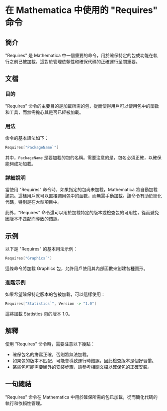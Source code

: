 <!--
Meta Description: # 在 Mathematica 中使用的 "Requires" 命令 ## 簡介 "Requires" 是 Mathematica 中一個重要的命令，用於確保特定的包或功能在執行之前已被加載。這對於管理依賴性和確保代碼的正確運行至關重要。 ## 文檔 ### 目的 "Requires" 命令的主要目...
Meta Keywords: requires, mathematica, packagename, 命令時, graphics
-->

# 在 Mathematica 中使用的 "Requires" 命令

## 簡介
"Requires" 是 Mathematica 中一個重要的命令，用於確保特定的包或功能在執行之前已被加載。這對於管理依賴性和確保代碼的正確運行至關重要。

## 文檔
### 目的
"Requires" 命令的主要目的是加載所需的包，從而使得用戶可以使用包中的函數和工具，而無需擔心其是否已經被加載。

### 用法
命令的基本語法如下：
```mathematica
Requires["PackageName`"]
```
其中，`PackageName` 是要加載的包的名稱。需要注意的是，包名必須正確，以確保能夠成功加載。

### 詳細說明
當使用 "Requires" 命令時，如果指定的包尚未加載，Mathematica 將自動加載該包。這樣用戶就可以直接調用包中的函數，而無需手動加載。該命令有助於簡化代碼，特別是在大型項目中。

此外，"Requires" 命令還可以用於加載特定的版本或檢查包的可用性，從而避免因版本不匹配而導致的錯誤。

## 示例
以下是 "Requires" 的基本用法示例：

```mathematica
Requires["Graphics`"]
```
這條命令將加載 Graphics 包，允許用戶使用其內部函數來創建各種圖形。

### 進階示例
如果希望確保特定版本的包被加載，可以這樣使用：
```mathematica
Requires["Statistics`", Version -> "1.0"]
```
這將加載 Statistics 包的版本 1.0。

## 解釋
使用 "Requires" 命令時，需要注意以下幾點：
- 確保包名的拼寫正確，否則將無法加載。
- 如果包的版本不匹配，可能會導致運行時錯誤，因此檢查版本是個好習慣。
- 某些包可能需要額外的安裝步驟，請參考相關文檔以確保包的正確安裝。

## 一句總結
"Requires" 命令在 Mathematica 中用於確保所需的包已加載，從而簡化代碼的執行和依賴性管理。
